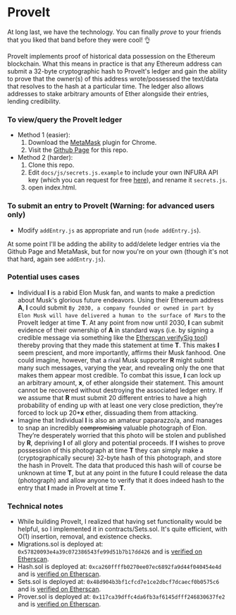 # ProveIt

At long last, we have the technology. You can finally _prove_ to your friends that you liked that band before they were cool! :ok_hand:

ProveIt implements proof of historical data possession on the Ethereum blockchain. What this means in practice is that any Ethereum address can submit a 32-byte cryptographic hash to ProveIt's ledger and gain the ability to prove that the owner(s) of this address wrote/possessed the text/data that resolves to the hash at a particular time. The ledger also allows addresses to stake arbitrary amounts of Ether alongside their entries, lending credibility.

### To view/query the ProveIt ledger
* Method 1 (easier):
    1. Download the [MetaMask](https://metamask.io/) plugin for Chrome.
    2. Visit the [Github Page](https://noahzinsmeister.github.io/ProveIt/) for this repo.
* Method 2 (harder):
    1. Clone this repo.
    2. Edit `docs/js/secrets.js.example` to include your own INFURA API key (which you can request for free [here](https://infura.io/)), and rename it `secrets.js`.
    3. open index.html.

### To submit an entry to ProveIt (Warning: for advanced users only)
* Modify `addEntry.js` as appropriate and run (`node addEntry.js`).

At some point I'll be adding the ability to add/delete ledger entries via the Github Page and MetaMask, but for now you're on your own (though it's not that hard, again see `addEntry.js`).

### Potential uses cases
* Individual __I__ is a rabid Elon Musk fan, and wants to make a prediction about Musk's glorious future endeavors. Using their Ethereum address __A__, __I__ could submit ```By 2030, a company founded or owned in part by Elon Musk will have delivered a human to the surface of Mars``` to the ProveIt ledger at time __T__. At any point from now until 2030, __I__ can submit evidence of their ownership of __A__ in standard ways (i.e. by signing a credible message via something like the [Etherscan verifySig tool](https://etherscan.io/verifySig)) thereby proving that they made this statement at time __T__. This makes __I__ seem prescient, and more importantly, affirms their Musk fanhood. One could imagine, however, that a rival Musk supporter __R__ might submit many such messages, varying the year, and revealing only the one that makes them appear most credible. To combat this issue, __I__ can lock up an arbitrary amount, __x__, of ether alongside their statement. This amount cannot be recovered without destroying the associated ledger entry. If we assume that __R__ must submit 20 different entries to have a high probability of ending up with at least one very close prediction, they’re forced to lock up 20*__x__ ether, dissuading them from attacking.
* Imagine that Individual __I__ is also an amateur paparazzo/a, and manages to snap an incredibly ~~compromising~~ valuable photograph of Elon. They’re desperately worried that this photo will be stolen and published by __R__, depriving __I__ of all glory and potential proceeds. If __I__ wishes to prove possession of this photograph at time __T__ they can simply make a (cryptographically secure) 32-byte hash of this photograph, and store the hash in ProveIt. The data that produced this hash will of course be unknown at time __T__, but at any point in the future __I__ could release the data (photograph) and allow anyone to verify that it does indeed hash to the entry that __I__ made in ProveIt at time __T__.

### Technical notes
* While building ProveIt, I realized that having set functionality would be helpful, so I implemented it in contracts/Sets.sol. It's quite efficient, with O(1) insertion, removal, and existence checks.
* Migrations.sol is deployed at: ```0x57820093e4a39c072386543fe99d51b7b17dd426``` and is [verified on Etherscan](https://etherscan.io/address/0x57820093e4a39c072386543fe99d51b7b17dd426).
* Hash.sol is deployed at: ```0xca260ffffb0270ee07ec6892fa9d44f040454e4d``` and is [verified on Etherscan](https://etherscan.io/address/0x48d904b3bf1cfcd7e1ce2dbcf7dcaecf0b0575c6).
* Sets.sol is deployed at: ```0x48d904b3bf1cfcd7e1ce2dbcf7dcaecf0b0575c6``` and is [verified on Etherscan](https://etherscan.io/address/0x48d904b3bf1cfcd7e1ce2dbcf7dcaecf0b0575c6).
* Prover.sol is deployed at: ```0x117ca39dffc4da6fb3af6145dfff246830637fe2``` and is [verified on Etherscan](https://etherscan.io/address/0x117ca39dffc4da6fb3af6145dfff246830637fe2).
